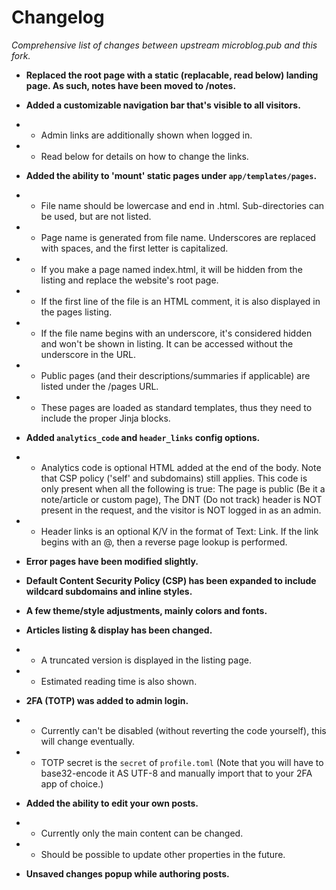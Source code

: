 # Changelog

*Comprehensive list of changes between upstream microblog.pub and this fork.*

- **Replaced the root page with a static (replacable, read below) landing page. As such, notes have been moved to /notes.**

- **Added a customizable navigation bar that's visible to all visitors.**
- - Admin links are additionally shown when logged in.
- - Read below for details on how to change the links.

- **Added the ability to 'mount' static pages under `app/templates/pages`.**
- - File name should be lowercase and end in .html. Sub-directories can be used, but are not listed.
- - Page name is generated from file name. Underscores are replaced with spaces, and the first letter is capitalized.
- - If you make a page named index.html, it will be hidden from the listing and replace the website's root page.
- - If the first line of the file is an HTML comment, it is also displayed in the pages listing.
- - If the file name begins with an underscore, it's considered hidden and won't be shown in listing. It can be accessed without the underscore in the URL.
- - Public pages (and their descriptions/summaries if applicable) are listed under the /pages URL.
- - These pages are loaded as standard templates, thus they need to include the proper Jinja blocks.

- **Added `analytics_code` and `header_links` config options.**
- - Analytics code is optional HTML added at the end of the body. Note that CSP policy ('self' and subdomains) still applies. This code is only present when all the following is true: The page is public (Be it a note/article or custom page), The DNT (Do not track) header is NOT present in the request, and the visitor is NOT logged in as an admin.
- - Header links is an optional K/V in the format of Text: Link. If the link begins with an @, then a reverse page lookup is performed.

- **Error pages have been modified slightly.**

- **Default Content Security Policy (CSP) has been expanded to include wildcard subdomains and inline styles.**

- **A few theme/style adjustments, mainly colors and fonts.**

- **Articles listing & display has been changed.**
- - A truncated version is displayed in the listing page.
- - Estimated reading time is also shown.

- **2FA (TOTP) was added to admin login.**
- - Currently can't be disabled (without reverting the code yourself), this will change eventually.
- - TOTP secret is the `secret` of `profile.toml` (Note that you will have to base32-encode it AS UTF-8 and manually import that to your 2FA app of choice.)

- **Added the ability to edit your own posts.**
- - Currently only the main content can be changed.
- - Should be possible to update other properties in the future.

- **Unsaved changes popup while authoring posts.**